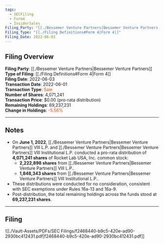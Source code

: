 ```yaml
---
tags:
  - SECFiling
  - Form4
  - InsiderSales
Filing_Party: "[[./Bessemer Venture Partners|Bessemer Venture Partners]]"
Filing_Type: "[[./Filing Definitions#Form 4|Form 4]]"
Filing_Date: 2022-06-03
---
```


## Filing Overview

**Filing Party**: [[./Bessemer Venture Partners|Bessemer Venture Partners]]  
**Type of Filing**: [[./Filing Definitions#Form 4|Form 4]]  
**Filing Date**: 2022-06-03  
**Transaction Date**: 2022-06-01  
**Transaction Type**: <span style="color:orangered">Sale</span>  
**Number of Shares**: 4,071,241  
**Transaction Price**: $0.00 (pro-rata distribution)  
**Remaining Holdings**: 69,237,231  
**Change in Holdings**: <span style="color:orangered">-5.56%</span>  

---

## Notes

- On **June 1, 2022**, [[./Bessemer Venture Partners|Bessemer Venture Partners]] VIII L.P. and [[./Bessemer Venture Partners|Bessemer Venture Partners]] VIII Institutional L.P. conducted a pro-rata distribution of **4,071,241 shares** of Rocket Lab USA, Inc. common stock:
  - **2,222,898 shares** from [[./Bessemer Venture Partners|Bessemer Venture Partners]] VIII L.P..
  - **1,848,343 shares** from [[./Bessemer Venture Partners|Bessemer Venture Partners]] VIII Institutional L.P..
- These distributions were conducted for no consideration, consistent with SEC exemptions under Rules 16a-13 and 16a-9.
- Post-distribution, the total remaining holdings across the funds stood at **69,237,231 shares**.

---

## Filing

![[./Vault-Assets/PDFs/SEC Filings/f2468440-b9c5-420e-ad90-2930bc412431.pdf|f2468440-b9c5-420e-ad90-2930bc412431.pdf]]
